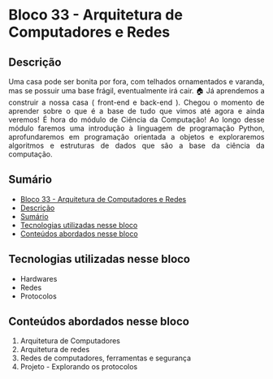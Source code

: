 # Bloco 33 - Arquitetura de Computadores e Redes

## Descrição
<p align="justify">
Uma casa pode ser bonita por fora, com telhados ornamentados e varanda, mas se possuir uma base frágil, eventualmente irá cair. 🏠
Já aprendemos a construir a nossa casa ( front-end e back-end ). Chegou o momento de aprender sobre o que é a base de tudo que vimos até agora e ainda veremos! É hora do módulo de Ciência da Computação!
Ao longo desse módulo faremos uma introdução à linguagem de programação Python, aprofundaremos em programação orientada a objetos e exploraremos algoritmos e estruturas de dados que são a base da ciência da computação.
</p>

## Sumário
- [Bloco 33 - Arquitetura de Computadores e Redes](#bloco-33---arquitetura-de-computadores-e-redes)
- [Descrição](#descrição)
- [Sumário](#sumário)
- [Tecnologias utilizadas nesse bloco](#tecnologias-utilizadas-nesse-bloco)
- [Conteúdos abordados nesse bloco](#conteúdos-abordados-nesse-bloco)

## Tecnologias utilizadas nesse bloco
- Hardwares
- Redes
- Protocolos

## Conteúdos abordados nesse bloco
1. Arquitetura de Computadores
2. Arquitetura de redes
3. Redes de computadores, ferramentas e segurança
4. Projeto - Explorando os protocolos
